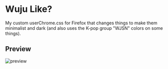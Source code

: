 # Wuju Like?
My custom userChrome.css for Firefox that changes things to make them minimalist and dark (and also uses the K-pop group "WJSN" colors on some things).

## Preview
![preview](https://github.com/chrsjx/firefoxcss/assets/132371313/f01c64a4-c3f6-4123-b4c1-9e5c4d9f00c8)
